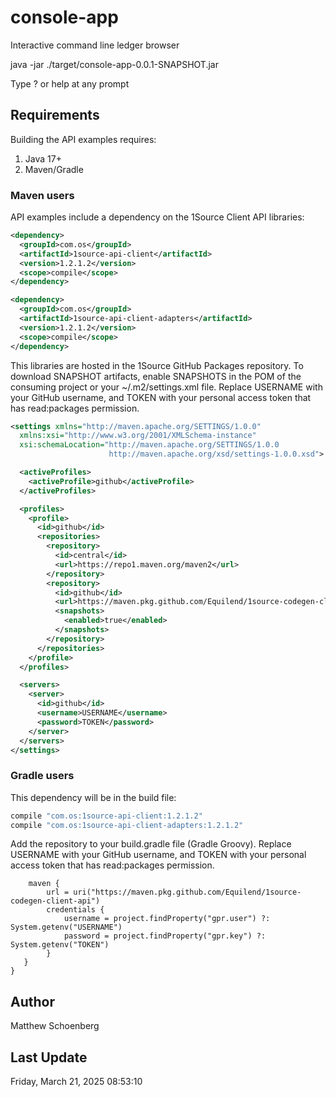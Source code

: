 # console-app

Interactive command line ledger browser

java -jar ./target/console-app-0.0.1-SNAPSHOT.jar

Type ? or help at any prompt

## Requirements

Building the API examples requires:
1. Java 17+
2. Maven/Gradle

### Maven users

API examples include a dependency on the 1Source Client API libraries:

```xml
<dependency>
  <groupId>com.os</groupId>
  <artifactId>1source-api-client</artifactId>
  <version>1.2.1.2</version>
  <scope>compile</scope>
</dependency>

<dependency>
  <groupId>com.os</groupId>
  <artifactId>1source-api-client-adapters</artifactId>
  <version>1.2.1.2</version>
  <scope>compile</scope>
</dependency>
```

This libraries are hosted in the 1Source GitHub Packages repository. To download SNAPSHOT artifacts, enable SNAPSHOTS in the POM of the consuming project or your ~/.m2/settings.xml file. Replace USERNAME with your GitHub username, and TOKEN with your personal access token that has read:packages permission.

```xml
<settings xmlns="http://maven.apache.org/SETTINGS/1.0.0"
  xmlns:xsi="http://www.w3.org/2001/XMLSchema-instance"
  xsi:schemaLocation="http://maven.apache.org/SETTINGS/1.0.0
                      http://maven.apache.org/xsd/settings-1.0.0.xsd">

  <activeProfiles>
    <activeProfile>github</activeProfile>
  </activeProfiles>

  <profiles>
    <profile>
      <id>github</id>
      <repositories>
        <repository>
          <id>central</id>
          <url>https://repo1.maven.org/maven2</url>
        </repository>
        <repository>
          <id>github</id>
          <url>https://maven.pkg.github.com/Equilend/1source-codegen-client-api</url>
          <snapshots>
            <enabled>true</enabled>
          </snapshots>
        </repository>
      </repositories>
    </profile>
  </profiles>

  <servers>
    <server>
      <id>github</id>
      <username>USERNAME</username>
      <password>TOKEN</password>
    </server>
  </servers>
</settings>
```

### Gradle users

This dependency will be in the build file:

```groovy
compile "com.os:1source-api-client:1.2.1.2"
compile "com.os:1source-api-client-adapters:1.2.1.2"
```

Add the repository to your build.gradle file (Gradle Groovy). Replace USERNAME with your GitHub username, and TOKEN with your personal access token that has read:packages permission.

```repositories {
    maven {
        url = uri("https://maven.pkg.github.com/Equilend/1source-codegen-client-api")
        credentials {
            username = project.findProperty("gpr.user") ?: System.getenv("USERNAME")
            password = project.findProperty("gpr.key") ?: System.getenv("TOKEN")
        }
   }
}
```

## Author

Matthew Schoenberg

## Last Update

Friday, March 21, 2025 08:53:10
